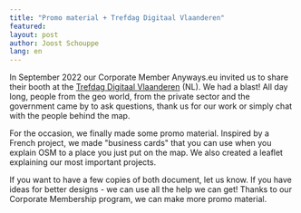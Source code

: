 ```yaml
---
title: "Promo material + Trefdag Digitaal Vlaanderen"
featured:
layout: post
author: Joost Schouppe
lang: en
---
```


In September 2022 our Corporate Member Anyways.eu invited us to share their booth at the [Trefdag Digitaal Vlaanderen](https://www.vlaanderen.be/trefdag-digitaal-vlaanderen) (NL). We had a blast! All day long, people from the geo world, from the private sector and the government came by to ask questions, thank us for our work or simply chat with the people behind the map.

For the occasion, we finally made some promo material. Inspired by a French project, we made "business cards" that you can use when you explain OSM to a place you just put on the map. We also created a leaflet explaining our most important projects.

If you want to have a few copies of both document, let us know. If you have ideas for better designs - we can use all the help we can get! Thanks to our Corporate Membership program, we can make more promo material.
